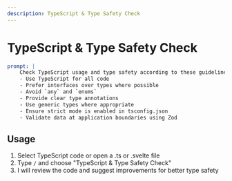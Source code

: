```yaml
---
description: TypeScript & Type Safety Check
---
```


# TypeScript & Type Safety Check

```yaml
prompt: |
    Check TypeScript usage and type safety according to these guidelines:
    - Use TypeScript for all code
    - Prefer interfaces over types where possible
    - Avoid `any` and `enums`
    - Provide clear type annotations
    - Use generic types where appropriate
    - Ensure strict mode is enabled in tsconfig.json
    - Validate data at application boundaries using Zod
```

## Usage

1. Select TypeScript code or open a .ts or .svelte file
2. Type `/` and choose "TypeScript & Type Safety Check"
3. I will review the code and suggest improvements for better type safety

